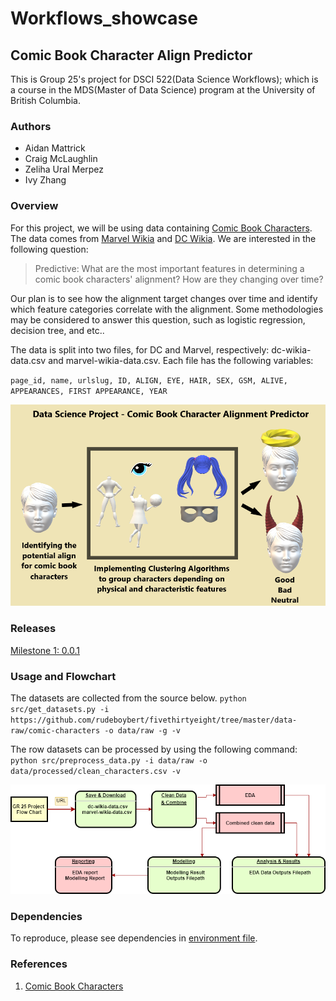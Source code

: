 # Workflows_showcase
## Comic Book Character Align Predictor
This is Group 25's project for DSCI 522(Data Science Workflows); which is a course in the MDS(Master of Data Science) program at the University of British Columbia.

### Authors

- Aidan Mattrick
- Craig McLaughlin
- Zeliha Ural Merpez
- Ivy Zhang

### Overview

For this project, we will be using data containing [Comic Book Characters](https://github.com/rudeboybert/fivethirtyeight/tree/master/data-raw/comic-characters). The data comes from [Marvel Wikia](https://marvel.fandom.com/wiki/Marvel_Database) and [DC Wikia](https://dc.fandom.com/wiki/DC_Comics_Database). We are interested in the following question:

> Predictive: What are the most important features in determining a comic book characters' alignment? How are they changing over time?

Our plan is to see how the alignment target changes over time and identify which feature categories correlate with the alignment. Some methodologies may be considered to answer this question, such as logistic regression, decision tree, and etc..

The data is split into two files, for DC and Marvel, respectively: dc-wikia-data.csv and marvel-wikia-data.csv. Each file has the following variables:

`page_id, name, urlslug, ID, ALIGN, EYE, HAIR, SEX, GSM, ALIVE, APPEARANCES, FIRST APPEARANCE, YEAR`

![Project Overview](img/project_overview_00.png)

### Releases

[Milestone 1: 0.0.1](https://github.com/UBC-MDS/Workflows_showcase/releases/tag/0.0.1)

### Usage and Flowchart

The datasets are collected from the source below.
`
python src/get_datasets.py -i https://github.com/rudeboybert/fivethirtyeight/tree/master/data-raw/comic-characters -o data/raw -g -v
`

The row datasets can be processed by using the following command:
`
python src/preprocess_data.py -i data/raw -o data/processed/clean_characters.csv -v
`

![Flow Chart](img/flow_chart00.png)

### Dependencies

To reproduce, please see dependencies in [environment file](https://github.com/UBC-MDS/Workflows_showcase/blob/main/env/env.yaml).

### References

1. [Comic Book Characters](https://github.com/rudeboybert/fivethirtyeight/tree/master/data-raw/comic-characters) 
